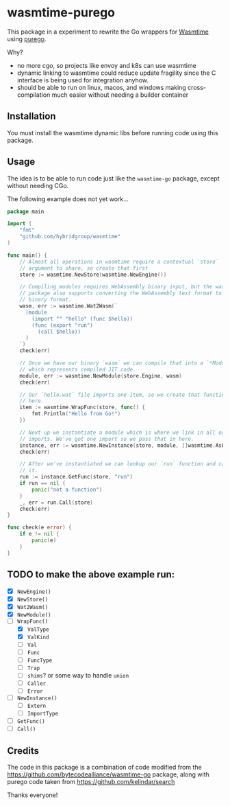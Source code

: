 # wasmtime-purego

This package in a experiment to rewrite the Go wrappers for [Wasmtime](https://github.com/bytecodealliance/wasmtime) using [purego](https://github.com/ebitengine/purego).

Why?

- no more cgo, so projects like envoy and k8s can use wasmtime
- dynamic linking to wasmtime could reduce update fragility since the C interface is being used for integration anyhow.
- should be able to run on linux, macos, and windows making cross-compilation much easier without needing a builder container

## Installation

You must install the wasmtime dynamic libs before running code using this package.

## Usage

The idea is to be able to run code just like the `wasmtime-go` package, except without needing CGo.

The following example does not yet work...

```go
package main

import (
    "fmt"
    "github.com/hybridgroup/wasmtime"
)

func main() {
    // Almost all operations in wasmtime require a contextual `store`
    // argument to share, so create that first
    store := wasmtime.NewStore(wasmtime.NewEngine())

    // Compiling modules requires WebAssembly binary input, but the wasmtime
    // package also supports converting the WebAssembly text format to the
    // binary format.
    wasm, err := wasmtime.Wat2Wasm(`
      (module
        (import "" "hello" (func $hello))
        (func (export "run")
          (call $hello))
      )
    `)
    check(err)

    // Once we have our binary `wasm` we can compile that into a `*Module`
    // which represents compiled JIT code.
    module, err := wasmtime.NewModule(store.Engine, wasm)
    check(err)

    // Our `hello.wat` file imports one item, so we create that function
    // here.
    item := wasmtime.WrapFunc(store, func() {
        fmt.Println("Hello from Go!")
    })

    // Next up we instantiate a module which is where we link in all our
    // imports. We've got one import so we pass that in here.
    instance, err := wasmtime.NewInstance(store, module, []wasmtime.AsExtern{item})
    check(err)

    // After we've instantiated we can lookup our `run` function and call
    // it.
    run := instance.GetFunc(store, "run")
    if run == nil {
        panic("not a function")
    }
    _, err = run.Call(store)
    check(err)
}

func check(e error) {
    if e != nil {
        panic(e)
    }
}
```

## TODO to make the above example run:

- [X] `NewEngine()`
- [X] `NewStore()`
- [X] `Wat2Wasm()`
- [X] `NewModule()`
- [ ] `WrapFunc()`
    - [X] `ValType`
    - [X] `ValKind`
    - [ ] `Val`
    - [ ] `Func`
    - [ ] `FuncType`
    - [ ] `Trap`
    - [ ] `shims`? or some way to handle `union`
    - [ ] `Caller`
    - [ ] `Error`
- [ ] `NewInstance()`
    - [ ] `Extern`
    - [ ] `ImportType`
- [ ] `GetFunc()`
- [ ] `Call()`

## Credits

The code in this package is a combination of code modified from the https://github.com/bytecodealliance/wasmtime-go package, along with purego code taken from https://github.com/kelindar/search

Thanks everyone!
